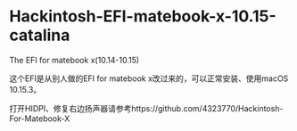 # Hackintosh-EFI-matebook-x-10.15-catalina
The EFI for matebook x(10.14-10.15)

这个EFI是从别人做的EFI for matebook x改过来的，可以正常安装、使用macOS 10.15.3。

打开HIDPI、修复右边扬声器请参考https://github.com/4323770/Hackintosh-For-Matebook-X




